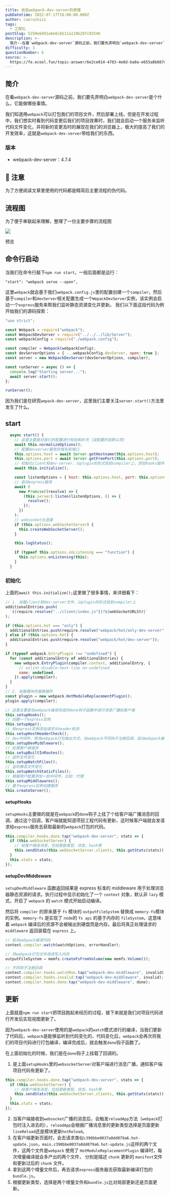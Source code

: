 ```yaml
---
title: 说说webpack-dev-server的原理
pubDatetime: 2022-07-17T16:00:00.000Z
author: caorushizi
tags:
  - 工程化
postSlug: 5250e6491a6e8cbb11a119b287c03546
description: >-
  简介--在看`webpack-dev-server`源码之前，我们要先弄明白`webpack-dev-server`是个什么，它能做哪些事情。我们知道用`webpack`可以打包我们的项目文件，然后部
difficulty: 3
questionNumber: 6
source: >-
  https://fe.ecool.fun/topic-answer/6e2ce014-4783-4e8d-ba0a-e655a8b687cd?orderBy=updateTime&order=desc&tagId=28
---
```


## 简介

在看`webpack-dev-server`源码之前，我们要先弄明白`webpack-dev-server`是个什么，它能做哪些事情。

我们知道用`webpack`可以打包我们的项目文件，然后部署上线，但是在开发过程中，我们想实时看到代码变更后我们的项目效果时，我们就会启动一个服务来监听代码文件变化，并将新的变更及时的展现在我们的浏览器上，极大的提高了我们的开发效率，这就是`webpack-dev-server`带给我们的东西。

### 版本

- webpack-dev-server：4.7.4

## 📢 注意

为了方便阅读文章里使用的代码都是精简后主要流程的伪代码。

## 流程图

为了便于串联起来理解，整理了一份主要步骤的流程图

![](https://p9-juejin.byteimg.com/tos-cn-i-k3u1fbpfcp/d68c6c91ba09413fa225c518f0851057~tplv-k3u1fbpfcp-watermark.image?)

预览

## 命令行启动

当我们在命令行敲下`npm run start`，一般后面都是运行：

    "start": "webpack serve --open",

这里`webpack`就会基于我们`webpack.config.js`里的配置创建一个`compiler`，然后基于`compiler`和`devServer`相关配置生成一个`WepackDevServer`实例，该实例会启动一个`express`服务来帮我们监听静态资源变化并更新。 我们以下面这段代码为例开始我们的源码探索：

```js
"use strict";

const Webpack = require("webpack");
const WebpackDevServer = require("../../../lib/Server");
const webpackConfig = require("./webpack.config");

const compiler = Webpack(webpackConfig);
const devServerOptions = { ...webpackConfig.devServer, open: true };
const server = new WebpackDevServer(devServerOptions, compiler);

const runServer = async () => {
  console.log("Starting server...");
  await server.start();
};

runServer();
```

因为我们是在研究`wepack-dev-server`，这里我们主要关注`server.start()`方法里发生了什么。

## start

```js
  async start() {
    // 这里主要是对我们的配置进行校验和补充（没配置的加默认项）
    await this.normalizeOptions();
    // 配置devserver服务的域名和端口
    this.options.host = await Server.getHostname(this.options.host);
    this.options.port = await Server.getFreePort(this.options.port);
    // 初始化client和dev-server，以plugin的形式挂到compiler上，添加hooks插件，实例化express服务等
    await this.initialize();

    const listenOptions = { host: this.options.host, port: this.options.port };
    // 启动express服务
    await (
      new Promise((resolve) => {
        (this.server).listen(listenOptions, () => {
          resolve();
        });
      })
    );
    // websocket长连接
    if (this.options.webSocketServer) {
      this.createWebSocketServer();
    }

    this.logStatus();

    if (typeof this.options.onListening === "function") {
      this.options.onListening(this);
    }
  }
```

### 初始化

上面的`await this.initialize();`这里做了很多事情，来详细看下：

```js
// 1. 加载client和dev-server文件，以plugin的形式挂到compiler上
additionalEntries.push(
  `${require.resolve("../client/index.js")}?${webSocketURLStr}`
);

if (this.options.hot === "only") {
  additionalEntries.push(require.resolve("webpack/hot/only-dev-server"));
} else if (this.options.hot) {
  additionalEntries.push(require.resolve("webpack/hot/dev-server"));
}

if (typeof webpack.EntryPlugin !== "undefined") {
  for (const additionalEntry of additionalEntries) {
    new webpack.EntryPlugin(compiler.context, additionalEntry, {
      // eslint-disable-next-line no-undefined
      name: undefined,
    }).apply(compiler);
  }
}
// 2. 挂载模块热替换插件
const plugin = new webpack.HotModuleReplacementPlugin();
plugin.apply(compiler);

// 这里主要是在webpack编译完成的done钩子函数中进行消息广播给客户端
this.setupHooks();
// 创建一个express实例
this.setupApp();
// 给express实例添加请求头header检测
this.setupHostHeaderCheck();
// dev中间件，修改webpack打包输出方式，在webpack不同钩子注册回调，启动webpack编译代码，从内存中读取数据流等
this.setupDevMiddleware();
// 处理客户端请求
this.setupBuiltInRoutes();
// 监听文件变化
this.setupWatchFiles();
// 监听静态文件变化
this.setupWatchStaticFiles();
// 根据用户配置添加一些中间件，比如：代理
this.setupMiddlewares();
// 基于express实例创建服务
this.createServer();
```

#### setupHooks

`setupHooks`主要做的就是在`webpack`的`done`钩子上挂了个给客户端广播消息的回调，通过这个回调，客户端就能知道项目工程代码有更新，这时候客户端就会发请求给`express`服务去获取最新的`webpack`打包的代码。

```js
this.compiler.hooks.done.tap("webpack-dev-server", stats => {
  if (this.webSocketServer) {
    // 给客户端发消息，包括更新类型，状态，hash等
    this.sendStats(this.webSocketServer.clients, this.getStats(stats));
  }
  this.stats = stats;
});
```

#### setupDevMiddleware

`setupDevMiddleware` 函数返回结果是 express 标准的 middleware 用于处理浏览器静态资源的请求。执行过程中显示初始化了一个 `context` 对象，默认非 `lazy` 模式，开启了 `webpack` 的 `watch` 模式开始启动编译。

然后将 `compiler` 的原来基于 `fs` 模块的 `outputFileSystem` 替换成 `memory-fs`模块的实例。`memory-fs` 是实现了 `node`的 `fs api` 的基于内存的 `fileSystem`，这意味着 `webpack` 编译后的资源不会被输出到硬盘而是内存。最后将真正处理请求的 `middleware` 返回装载在 `express` 上。

```js
// 启动webpack编译代码
context.compiler.watch(watchOptions, errorHandler);

// 将webpack打包文件改成写入内存
outputFileSystem = memfs.createFsFromVolume(new memfs.Volume());

// 不同钩子注册回调
context.compiler.hooks.watchRun.tap("webpack-dev-middleware", invalid);
context.compiler.hooks.invalid.tap("webpack-dev-middleware", invalid);
context.compiler.hooks.done.tap("webpack-dev-middleware", done);
```

## 更新

上面就是`npm run start`把项目跑起来经历的过程，接下来就是我们对项目代码进行开发后实现视图更新了。

因为`webpack-dev-server`使用的是`webpack`的`watch`模式进行的编译，当我们更新了代码后，`webpack`是能够监听到代码变化的，代码变化后，`webpack`会再次将我们的项目代码进行打包编译，编译完成后，就会触发`done`钩子函数了。

在上面初始化的时候，我们是在`done`钩子上挂载了回调的。

1.  是上面`setupHooks`里的`websocketServer`对客户端进行消息广播，通知客户端项目代码有更新了。

```js
this.compiler.hooks.done.tap("webpack-dev-server", stats => {
  if (this.webSocketServer) {
    // 给客户端发消息，包括更新类型，状态，hash等
    this.sendStats(this.webSocketServer.clients, this.getStats(stats));
  }
  this.stats = stats;
});
```

2.  当客户端接收到`websocket`广播的消息后，会触发`reloadApp`方法（`webpack`打包时注入进去的），`reloadApp`会根据广播消息里的更新类型选择是页面更新`liveReload`还是模块更新`hotReload`。
3.  在客户端更新页面时，会去请求类似`c390bbe0037a0dd079a6.hot-update.json`，`main.c390bbe0037a0dd079a6.hot-update.js`这样的两个文件，这两个文件是`webpack` 使用了 `HotModuleReplacementPlugin` 编译时，每次增量编译就会多产出的两个文件， 分别是描述 `chunk` 更新的 `manifest`文件和更新过后的 `chunk` 文件。
4.  拿到这两个增量文件后，再去请求`express`服务器去获取最新编译打包的`bundle.js`。
5.  根据更新类型，选择是两个增量文件和`bundle.js`比对局部更新还是页面更新。
